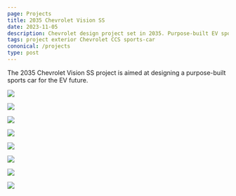 ```yaml
---
page: Projects
title: 2035 Chevrolet Vision SS
date: 2023-11-05
description: Chevrolet design project set in 2035. Purpose-built EV sports car.
tags: project exterior Chevrolet CCS sports-car
cononical: /projects
type: post
---
```


The 2035 Chevrolet Vision SS project is aimed at designing a purpose-built sports car for the EV future.

![](VisionSS_1.jpg)

![](VisionSS_2.jpg)

![](VisionSS_3.jpg)

![](VisionSS_4.jpg)

![](VisionSS_Render_1.jpg)

![](VisionSS_Render_2.jpg)

![](VisionSS_Render_3.jpg)

![](VisionSS_6.jpg)
